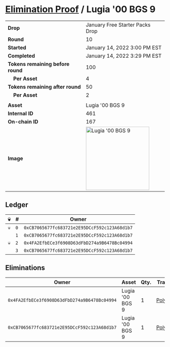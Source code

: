 # [Elimination Proof](./readme.md) / Lugia &#039;00 BGS 9

|||
|---|---|
| **Drop** | January Free Starter Packs Drop |
| **Round** | 10 |
| **Started** | January 14, 2022 3:00 PM EST |
| **Completed** | January 14, 2022 3:29 PM EST |
| **Tokens remaining before round** | 100 |
| **&nbsp;&nbsp;&nbsp;&nbsp;Per Asset** | 4 |
| **Tokens remaining after round** | 50 |
| **&nbsp;&nbsp;&nbsp;&nbsp;Per Asset** | 2 |
| | |
| **Asset** | Lugia &#039;00 BGS 9 |
| **Internal ID** | 461 |
| **On-chain ID** | 167 |
| **Image** | <img src="https://tcdn.blokpax.com/954504e8-1aee-4627-9c8e-a3887bb2c546/e8821df29e1b3b85664cb3cbe9bb86a5f3af8bbb32d0b471f31bee51d86c245d.png" height="200" alt="Lugia &#039;00 BGS 9" /> |

## Ledger

| 💀 | # | Owner |
| --- | --- | --- |
| 💀 | `0` | `0xCB7065677fc683721e2E95DCcF592c123A68d1b7` |
|  | `1` | `0xCB7065677fc683721e2E95DCcF592c123A68d1b7` |
| 💀 | `2` | `0x4FA2EfbECe3f6908D63dFbD274a9B6478Bc04994` |
|  | `3` | `0xCB7065677fc683721e2E95DCcF592c123A68d1b7` |


## Eliminations

| Owner | Asset | Qty. | Transaction |
| --- | --- | --- | --- |
| `0x4FA2EfbECe3f6908D63dFbD274a9B6478Bc04994` | Lugia '00 BGS 9 | 1 | [Polygonscan](https://polygonscan.com/tx/0x36ba96b0bcc48a69d99ae64f4e6433774b2cb4a74773c2b9d03b8c41e1710610) |
| `0xCB7065677fc683721e2E95DCcF592c123A68d1b7` | Lugia '00 BGS 9 | 1 | [Polygonscan](https://polygonscan.com/tx/0x3c2ee42e0c7589894a6dd81b0c7580ca3ce2e2c4ac7d2c4479763acc9c12a798) |
